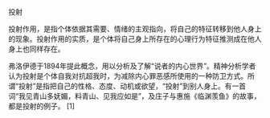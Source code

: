 

投射

投射作用，是指个体依据其需要、情绪的主观指向，将自己的特征转移到他人身上的现象。投射作用的实质，是个体将自己身上所存在的心理行为特征推测成在他人身上也同样存在。

弗洛伊德于1894年提此概念，用以分析及了解“说者的内心世界”。精神分析学者认为投射是个体自我对抗超我时，为减除内心罪恶感所使用的一种防卫方式。所谓“投射”是指把自己的性格、态度、动机或欲望，“投射”到别人身上。有一首词“我见青山多妩媚，料青山、见我应如是”，及庄子与惠施《临渊羡鱼》的故事，都是投射的例子。 [1]  